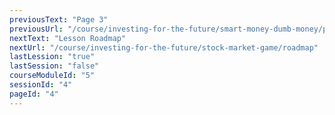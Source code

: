 ```yaml
---
previousText: "Page 3"
previousUrl: "/course/investing-for-the-future/smart-money-dumb-money/page-three"
nextText: "Lesson Roadmap"
nextUrl: "/course/investing-for-the-future/stock-market-game/roadmap"
lastLession: "true"
lastSession: "false"
courseModuleId: "5"
sessionId: "4"
pageId: "4"
---
```



